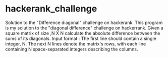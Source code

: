 # hackerank_challenge
Solution to the "Difference diagonal" challenge on hackerank.
    This program is my solution to the "diagonal difference" challenge on hackerrank.
    Given a square matrix of size ,N X N calculate the absolute difference between the sums of its diagonals.
    Input format :
    The first line should contain a single integer, N. The next N lines denote the matrix's rows,
    with each line containing N space-separated integers describing the columns.
    
